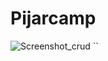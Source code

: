 # Pijarcamp

![Screenshot_crud](https://user-images.githubusercontent.com/44110909/214552918-c47b7dd2-ac89-4363-9ae5-69f7177b110e.png)
``
